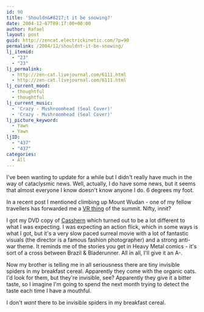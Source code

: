```yaml
---
id: 90
title: 'Shouldn&#8217;t it be snowing?'
date: 2004-12-07T09:17:00+00:00
author: Rafael
layout: post
guid: http://zencat.electrickinetic.com/?p=90
permalink: /2004/12/shouldnt-it-be-snowing/
lj_itemid:
  - "23"
  - "23"
lj_permalink:
  - http://zen-cat.livejournal.com/6111.html
  - http://zen-cat.livejournal.com/6111.html
lj_current_mood:
  - thoughtful
  - thoughtful
lj_current_music:
  - 'Crazy - Mushroomhead (Seal Cover)'
  - 'Crazy - Mushroomhead (Seal Cover)'
lj_picture_keyword:
  - Yawn
  - Yawn
ljID:
  - "437"
  - "437"
categories:
  - All
---
```

I've been wanting to update for a while but I didn't really have much in the way of cataclysmic news. Well, actually, I do have some news, but it seems that almost everyone I know doesn't know anyone I do. 6 degrees my foot.

In a recent post I mentioned climbing up Mount Wudan - one of my fellow travellers has forwarded me a <a href="http://www.world-heritage-tour.org/asia/cn/wudangshan/up.html">VR thing</a> of the summit. Nifty, innit?

I got my DVD copy of <a href="http://www.casshern.com">Casshern</a> which turned out to be a lot different to what I was expecting. I was expecting an action flick, which in some ways is what I got, but it's a very slow paced surreal movie with a lot of fantastic visuals (the director is a famous fashion photographer) and a strong anti-war theme. It reminds me of the stories you get in Heavy Metal comics - it's sort of a cross between Brazil & Bladerunner. All in all, I'll give it an A-.

Now my brother is telling me in all seriousness there are tiny invisible spiders in my breakfast cereal. Apparently they come with the organic oats. I'd look for them, but they're invisible, see? Apparently they give it a bitter taste, so I imagine I'm going to spend the next month trying to detect the taste each time I have a mouthful. 

I don't <i>want</i> there to be invisible spiders in my breakfast cereal.